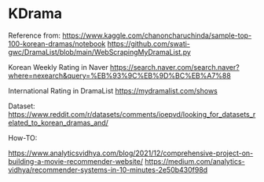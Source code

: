 # KDrama

Reference from: 
https://www.kaggle.com/chanoncharuchinda/sample-top-100-korean-dramas/notebook
https://github.com/swati-gwc/DramaList/blob/main/WebScrapingMyDramaList.py

Korean Weekly Rating in Naver
https://search.naver.com/search.naver?where=nexearch&query=%EB%93%9C%EB%9D%BC%EB%A7%88

International Rating in DramaList
https://mydramalist.com/shows

Dataset: https://www.reddit.com/r/datasets/comments/ioepvd/looking_for_datasets_related_to_korean_dramas_and/

How-TO:

https://www.analyticsvidhya.com/blog/2021/12/comprehensive-project-on-building-a-movie-recommender-website/
https://medium.com/analytics-vidhya/recommender-systems-in-10-minutes-2e50b430f98d
